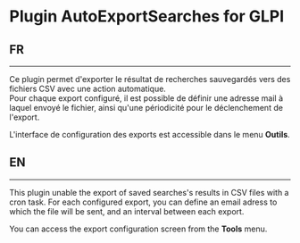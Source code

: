 # Plugin AutoExportSearches for GLPI

## FR

---

Ce plugin permet d'exporter le résultat de recherches sauvegardés vers des fichiers CSV avec une action automatique.<br>
Pour chaque export configuré, il est possible de définir une adresse mail à laquel envoyé le fichier, ainsi qu'une périodicité pour le déclenchement de l'export.

L'interface de configuration des exports est accessible dans le menu **Outils**.

## EN

---

This plugin unable the export of saved searches's results in CSV files with a cron task.
For each configured export, you can define an email adress to which the file will be sent, and an interval between each export.

You can access the export configuration screen from the **Tools** menu.


